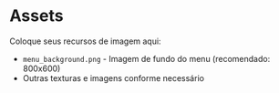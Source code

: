 # Assets

Coloque seus recursos de imagem aqui:

- `menu_background.png` - Imagem de fundo do menu (recomendado: 800x600)
- Outras texturas e imagens conforme necessário
